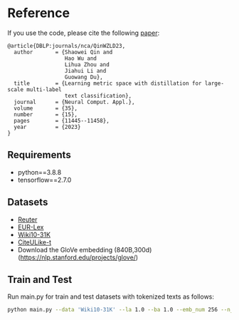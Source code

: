 # Reference

If you use the code, please cite the following [paper](https://link.springer.com/article/10.1007/s00521-023-08308-3):

```
@article{DBLP:journals/nca/QinWZLD23,
  author       = {Shaowei Qin and
                  Hao Wu and
                  Lihua Zhou and
                  Jiahui Li and
                  Guowang Du},
  title        = {Learning metric space with distillation for large-scale multi-label
                  text classification},
  journal      = {Neural Comput. Appl.},
  volume       = {35},
  number       = {15},
  pages        = {11445--11458},
  year         = {2023}
}
```

## Requirements
* python==3.8.8
* tensorflow==2.7.0

## Datasets
* [Reuter](https://archive.ics.uci.edu/ml/datasets/Reuters-21578+Text+Categorization+Collection)
* [EUR-Lex](https://drive.google.com/open?id=1iPGbr5-z2LogtMFG1rwwekV_aTubvAb2)
* [Wiki10-31K](https://drive.google.com/open?id=1Tv4MHQzDWTUC9hRFihRhG8_jt1h0VhnR)
* [CiteULike-t](https://github.com/js05212/citeulike-t)
* Download the GloVe embedding (840B,300d)  (https://nlp.stanford.edu/projects/glove/)

## Train and Test
Run main.py for train and test datasets with tokenized texts as follows:
```bash
python main.py --data 'Wiki10-31K' --la 1.0 --ba 1.0 --emb_num 256 --n_negative 1000
```
